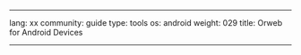 

---

lang: xx
community: guide
type: tools
os: android
weight: 029
title: Orweb for Android Devices

---

<stub>

